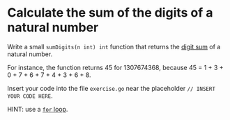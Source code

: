# Calculate the sum of the digits of a natural number


Write a small `sumDigits(n int) int` function that returns the [digit sum](https://en.wikipedia.org/wiki/Digit_sum) of a natural number.

For instance, the function returns 45 for 1307674368, because 45 = 1 + 3 + 0 + 7 + 6 + 7 + 4 + 3 + 6 + 8.



Insert your code into the file `exercise.go` near the placeholder `// INSERT YOUR CODE HERE`.

HINT: use a [`for` loop](https://go.dev/tour/flowcontrol/1).
